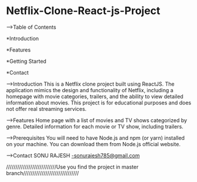 # Netflix-Clone-React-js-Project


-->Table of Contents


  *Introduction


  *Features


  *Getting Started


  
  *Contact

  -->Introduction
This is a Netflix clone project built using ReactJS. The application mimics the design and functionality of Netflix, including a homepage with movie categories, trailers, and the ability to view detailed information about movies. This project is for educational purposes and does not offer real streaming services.

-->Features
Home page with a list of movies and TV shows categorized by genre.
Detailed information for each movie or TV show, including trailers.

-->Prerequisites
You will need to have Node.js and npm (or yarn) installed on your machine. You can download them from Node.js official website.

-->Contact
SONU RAJESH -sonurajesh785@gmail.com

///////////////////////////Use you find the project in master branch//////////////////////////////

